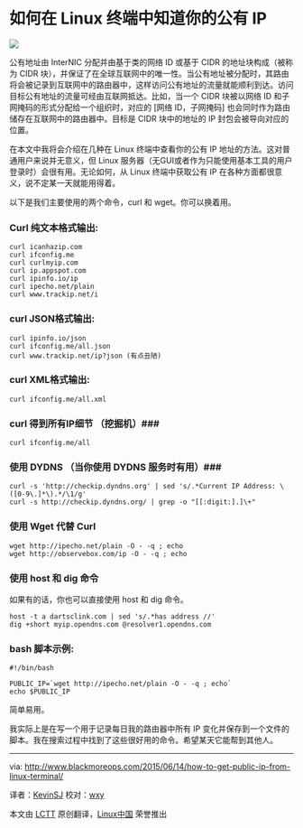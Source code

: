 如何在 Linux 终端中知道你的公有 IP
================================================================================
![](http://www.blackmoreops.com/wp-content/uploads/2015/06/256x256xHow-to-get-Public-IP-from-Linux-Terminal-blackMORE-Ops.png.pagespeed.ic.GKEAEd4UNr.png)

公有地址由 InterNIC 分配并由基于类的网络 ID 或基于 CIDR 的地址块构成（被称为 CIDR 块），并保证了在全球互联网中的唯一性。当公有地址被分配时，其路由将会被记录到互联网中的路由器中，这样访问公有地址的流量就能顺利到达。访问目标公有地址的流量可经由互联网抵达。比如，当一个 CIDR 块被以网络 ID 和子网掩码的形式分配给一个组织时，对应的 [网络 ID，子网掩码] 也会同时作为路由储存在互联网中的路由器中。目标是 CIDR 块中的地址的 IP 封包会被导向对应的位置。

在本文中我将会介绍在几种在 Linux 终端中查看你的公有 IP 地址的方法。这对普通用户来说并无意义，但 Linux 服务器（无GUI或者作为只能使用基本工具的用户登录时）会很有用。无论如何，从 Linux 终端中获取公有 IP 在各种方面都很意义，说不定某一天就能用得着。

以下是我们主要使用的两个命令，curl 和 wget。你可以换着用。

### Curl 纯文本格式输出: ###

    curl icanhazip.com
    curl ifconfig.me
    curl curlmyip.com
    curl ip.appspot.com
    curl ipinfo.io/ip
    curl ipecho.net/plain
    curl www.trackip.net/i

### curl JSON格式输出: ###

    curl ipinfo.io/json
    curl ifconfig.me/all.json
    curl www.trackip.net/ip?json (有点丑陋)

### curl XML格式输出: ###

    curl ifconfig.me/all.xml

### curl 得到所有IP细节 （挖掘机）###

    curl ifconfig.me/all

### 使用 DYDNS （当你使用 DYDNS 服务时有用）###

    curl -s 'http://checkip.dyndns.org' | sed 's/.*Current IP Address: \([0-9\.]*\).*/\1/g' 
    curl -s http://checkip.dyndns.org/ | grep -o "[[:digit:].]\+"

### 使用 Wget 代替 Curl ###

    wget http://ipecho.net/plain -O - -q ; echo
    wget http://observebox.com/ip -O - -q ; echo

### 使用 host 和 dig 命令 ###

如果有的话，你也可以直接使用 host 和 dig 命令。

    host -t a dartsclink.com | sed 's/.*has address //'
    dig +short myip.opendns.com @resolver1.opendns.com

### bash 脚本示例: ###

    #!/bin/bash
    
    PUBLIC_IP=`wget http://ipecho.net/plain -O - -q ; echo`
    echo $PUBLIC_IP

简单易用。

我实际上是在写一个用于记录每日我的路由器中所有 IP 变化并保存到一个文件的脚本。我在搜索过程中找到了这些很好用的命令。希望某天它能帮到其他人。

--------------------------------------------------------------------------------

via: http://www.blackmoreops.com/2015/06/14/how-to-get-public-ip-from-linux-terminal/

译者：[KevinSJ](https://github.com/KevinSJ)
校对：[wxy](https://github.com/wxy)

本文由 [LCTT](https://github.com/LCTT/TranslateProject) 原创翻译，[Linux中国](https://linux.cn/) 荣誉推出
